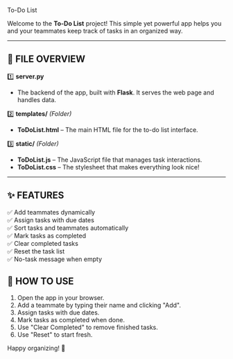 To-Do List       

Welcome to the **To-Do List** project! This simple yet powerful app helps you and your teammates keep track of tasks in an organized way.

---------------------------------
📂 FILE OVERVIEW
---------------------------------

1️⃣ **server.py**  
   - The backend of the app, built with **Flask**. It serves the web page and handles data.

2️⃣ **templates/** _(Folder)_  
   - **ToDoList.html** – The main HTML file for the to-do list interface.

3️⃣ **static/** _(Folder)_  
   - **ToDoList.js** – The JavaScript file that manages task interactions.  
   - **ToDoList.css** – The stylesheet that makes everything look nice!

---------------------------------
✨ FEATURES
---------------------------------

✅ Add teammates dynamically  
✅ Assign tasks with due dates  
✅ Sort tasks and teammates automatically  
✅ Mark tasks as completed  
✅ Clear completed tasks  
✅ Reset the task list  
✅ No-task message when empty  


🚀 HOW TO USE
---------------------------------
1. Open the app in your browser.  
2. Add a teammate by typing their name and clicking "Add".  
3. Assign tasks with due dates.  
4. Mark tasks as completed when done.  
5. Use "Clear Completed" to remove finished tasks.  
6. Use "Reset" to start fresh.  

Happy organizing! 🎉

